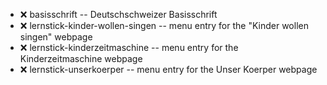 - :x:  basisschrift  --		Deutschschweizer Basisschrift
- :x:  lernstick-kinder-wollen-singen  --	menu entry for the "Kinder wollen singen" webpage
- :x:  lernstick-kinderzeitmaschine  --	menu entry for the Kinderzeitmaschine webpage
- :x:  lernstick-unserkoerper  --	menu entry for the Unser Koerper webpage
